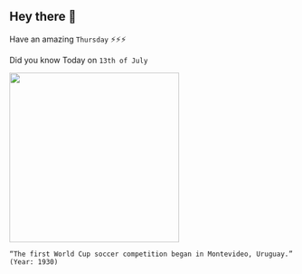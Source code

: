 ## Hey there 👋
Have an amazing `Thursday` ⚡⚡⚡

Did you know Today on `13th of July`
 
 [<img src="https://i.pinimg.com/originals/e3/1f/95/e31f9551958f428112e121201c37f644.png" width="300" />](https://www.history.com/this-day-in-history/first-world-cup#:~:text=On%20July%2013%2C%201930%2C%20France,in%20host%20city%20Montevideo%2C%20Uruguay.) 
 ```
“The first World Cup soccer competition began in Montevideo, Uruguay.” (Year: 1930)
```
